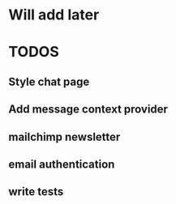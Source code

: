 # Will add later

# TODOS

## Style chat page

## Add message context provider

## mailchimp newsletter

## email authentication

## write tests

<a href="//imgur.com/a/Eo8H9ZC"></a>
